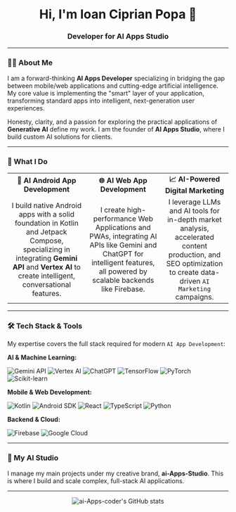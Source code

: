 <div align="center">
  <h1 align="center">Hi, I'm Ioan Ciprian Popa 👋</h1>
  <h3 align="center">Developer for AI Apps Studio</h3>
</div>

---

### 👨‍💻 About Me

I am a forward-thinking **AI Apps Developer** specializing in bridging the gap between mobile/web applications and cutting-edge artificial intelligence. My core value is implementing the "smart" layer of your application, transforming standard apps into intelligent, next-generation user experiences.

Honesty, clarity, and a passion for exploring the practical applications of **Generative AI** define my work. I am the founder of **AI Apps Studio**, where I build custom AI solutions for clients.

---

### 🚀 What I Do

|                                                              |                                                              |                                                              |
| :----------------------------------------------------------: | :----------------------------------------------------------: | :----------------------------------------------------------: |
|          **🤖 AI Android App Development**           |           **🌐 AI Web App Development**            |         **📈 AI-Powered Digital Marketing**          |
| I build native Android apps with a solid foundation in Kotlin and Jetpack Compose, specializing in integrating **Gemini API** and **Vertex AI** to create intelligent, conversational features. | I create high-performance Web Applications and PWAs, integrating AI APIs like Gemini and ChatGPT for intelligent features, all powered by scalable backends like Firebase. | I leverage LLMs and AI tools for in-depth market analysis, accelerated content production, and SEO optimization to create data-driven `AI Marketing` campaigns. |

---

### 🛠️ Tech Stack & Tools

My expertise covers the full stack required for modern `AI App Development`:

**AI & Machine Learning:**
<p>
    <img src="https://img.shields.io/badge/Gemini_API-4285F4?style=for-the-badge&logo=google-gemini&logoColor=white" alt="Gemini API"/>
    <img src="https://img.shields.io/badge/Vertex_AI-4285F4?style=for-the-badge&logo=google-cloud&logoColor=white" alt="Vertex AI"/>
    <img src="https://img.shields.io/badge/ChatGPT-74aa9c?style=for-the-badge&logo=openai&logoColor=white" alt="ChatGPT"/>
    <img src="https://img.shields.io/badge/TensorFlow-FF6F00?style=for-the-badge&logo=tensorflow&logoColor=white" alt="TensorFlow"/>
    <img src="https://img.shields.io/badge/PyTorch-EE4C2C?style=for-the-badge&logo=pytorch&logoColor=white" alt="PyTorch"/>
    <img src="https://img.shields.io/badge/scikit--learn-F7931E?style=for-the-badge&logo=scikit-learn&logoColor=white" alt="Scikit-learn"/>
</p>

**Mobile & Web Development:**
<p>
    <img src="https://img.shields.io/badge/Kotlin-7F52FF?style=for-the-badge&logo=kotlin&logoColor=white" alt="Kotlin"/>
    <img src="https://img.shields.io/badge/Android_SDK-3DDC84?style=for-the-badge&logo=android&logoColor=white" alt="Android SDK"/>
    <img src="https://img.shields.io/badge/React-61DAFB?style=for-the-badge&logo=react&logoColor=white" alt="React"/>
    <img src="https://img.shields.io/badge/TypeScript-3178C6?style=for-the-badge&logo=typescript&logoColor=white" alt="TypeScript"/>
    <img src="https://img.shields.io/badge/Python-3776AB?style=for-the-badge&logo=python&logoColor=white" alt="Python"/>
</p>

**Backend & Cloud:**
<p>
    <img src="https://img.shields.io/badge/Firebase-FFCA28?style=for-the-badge&logo=firebase&logoColor=black" alt="Firebase"/>
    <img src="https://img.shields.io/badge/Google_Cloud-4285F4?style=for-the-badge&logo=google-cloud&logoColor=white" alt="Google Cloud"/>
</p>

---

### 🏢 My AI Studio

I manage my main projects under my creative brand, **ai-Apps-Studio**. This is where I build and scale complex, full-stack AI applications.

---

<div align="center">
  <img src="https://github-readme-stats.vercel.app/api?username=ai-Apps-coder&show_icons=true&theme=dracula&include_all_commits=true" alt="ai-Apps-coder's GitHub stats" />
</div>
